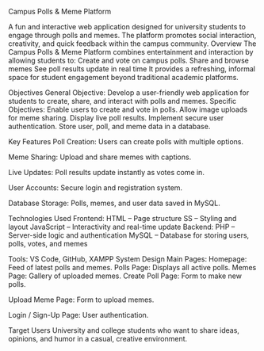 Campus Polls & Meme Platform

A fun and interactive web application designed for university students to engage through polls and memes. The platform promotes social interaction, creativity, and quick feedback within the campus community.
 Overview
The Campus Polls & Meme Platform combines entertainment and interaction by allowing students to:
Create and vote on campus polls.
Share and browse memes
See poll results update in real time
It provides a refreshing, informal space for student engagement beyond traditional academic platforms.

 Objectives
General Objective:
Develop a user-friendly web application for students to create, share, and interact with polls and memes.
Specific Objectives:
Enable users to create and vote in polls.
Allow image uploads for meme sharing.
Display live poll results.
Implement secure user authentication.
Store user, poll, and meme data in a database.

 Key Features
 Poll Creation: Users can create polls with multiple options.

 Meme Sharing: Upload and share memes with captions.

 Live Updates: Poll results update instantly as votes come in.

 User Accounts: Secure login and registration system.

 Database Storage: Polls, memes, and user data saved in MySQL.

Technologies Used
Frontend:
HTML – Page structure
SS – Styling and layout
JavaScript – Interactivity and real-time update
Backend:
PHP – Server-side logic and authentication
MySQL – Database for storing users, polls, votes, and memes

Tools:
VS Code, GitHub, XAMPP
System Design
Main Pages:
Homepage: Feed of latest polls and memes.
Polls Page: Displays all active polls.
Memes Page: Gallery of uploaded memes.
Create Poll Page: Form to make new polls.

Upload Meme Page: Form to upload memes.

Login / Sign-Up Page: User authentication.

 Target Users
University and college students who want to share ideas, opinions, and humor in a casual, creative environment.
